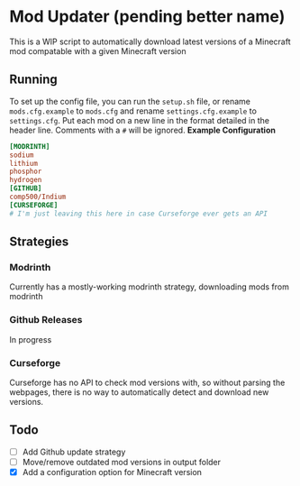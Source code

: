 # Mod Updater (pending better name)
This is a WIP script to automatically download latest versions of a Minecraft mod compatable with a given Minecraft version
## Running
To set up the config file, you can run the `setup.sh` file, or rename `mods.cfg.example` to `mods.cfg` and rename `settings.cfg.example` to `settings.cfg`. Put each mod on a new line in the format detailed in the header line. Comments with a `#` will be ignored.
**Example Configuration**
```ini
[MODRINTH]
sodium
lithium
phosphor
hydrogen
[GITHUB]
comp500/Indium
[CURSEFORGE]
# I'm just leaving this here in case Curseforge ever gets an API
```
## Strategies

### Modrinth
Currently has a mostly-working modrinth strategy, downloading mods from modrinth

### Github Releases
In progress

### Curseforge
Curseforge has no API to check mod versions with, so without parsing the webpages, there is no way to automatically detect and download new versions. 

## Todo
- [ ] Add Github update strategy
- [ ] Move/remove outdated mod versions in output folder
- [x] Add a configuration option for Minecraft version